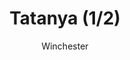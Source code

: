 ---
media: "images/rounds/soviet/soviet_fob_1.png"
media_type: image
title: Tatanya (1/2)
author: [Winchester]
desc: The Soviets expeditionary force is deployed to Forward Operating Base <i>Tatanya</i> for training, located on a frigid world orbiting Fugere, the red star of their home system.
---